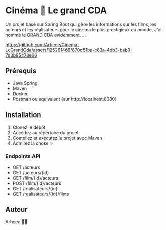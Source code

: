 # Cinéma 💨 Le grand CDA

Un projet basé sur Spring Boot 
qui gère les informations sur les films, 
les acteurs et les réalisateurs pour le cinema le plus prestigieux du monde,
J'ai nommé le GRAND CDA evidemment. . . 


https://github.com/Arheee/Cinema-LeGrandCda/assets/125261469/870c51ba-c83a-4db3-bab9-7d3b85478e66


## Prérequis

- Java Spring 
- Maven
- Docker
- Postman ou equivalent {sur http://localhost:8080}

## Installation
1. Clonez le dépôt
2. Accédez au répertoire du projet
3. Compilez et exécutez le projet avec Maven
4. Admirez la chose ✨

### Endpoints API
*    GET /acteurs
*    GET /acteurs/{id}
*    GET /film/{id}/acteurs
*    POST /film/{id}/acteurs
*    GET /realisateurs/{id}
*    GET /realisateurs/{id}/films
     
## Auteur
 Arheee 💖✨
